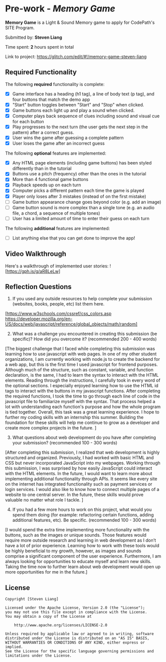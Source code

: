 # Pre-work - *Memory Game*

**Memory Game** is a Light & Sound Memory game to apply for CodePath's SITE Program. 

Submitted by: **Steven Liang**

Time spent: **2** hours spent in total

Link to project: https://glitch.com/edit/#!/memory-game-steven-liang


## Required Functionality

The following **required** functionality is complete:

* [x] Game interface has a heading (h1 tag), a line of body text (p tag), and four buttons that match the demo app
* [x] "Start" button toggles between "Start" and "Stop" when clicked. 
* [x] Game buttons each light up and play a sound when clicked. 
* [x] Computer plays back sequence of clues including sound and visual cue for each button
* [x] Play progresses to the next turn (the user gets the next step in the pattern) after a correct guess. 
* [x] User wins the game after guessing a complete pattern
* [x] User loses the game after an incorrect guess

The following **optional** features are implemented:

* [x] Any HTML page elements (including game buttons) has been styled differently than in the tutorial
* [x] Buttons use a pitch (frequency) other than the ones in the tutorial
* [x] More than 4 functional game buttons
* [x] Playback speeds up on each turn
* [x] Computer picks a different pattern each time the game is played
* [x] Player only loses after 3 mistakes (instead of on the first mistake)
* [ ] Game button appearance change goes beyond color (e.g. add an image)
* [ ] Game button sound is more complex than a single tone (e.g. an audio file, a chord, a sequence of multiple tones)
* [ ] User has a limited amount of time to enter their guess on each turn

The following **additional** features are implemented:

- [ ] List anything else that you can get done to improve the app!

## Video Walkthrough

Here's a walkthrough of implemented user stories:
![https://gph.is/g/aR8LeLw]


## Reflection Questions
1. If you used any outside resources to help complete your submission (websites, books, people, etc) list them here. 

[https://www.w3schools.com/cssref/css_colors.asp
 https://developer.mozilla.org/en-US/docs/web/javascript/reference/global_objects/math/random]

2. What was a challenge you encountered in creating this submission (be specific)? How did you overcome it? (recommended 200 - 400 words) 

[The biggest challenge that I faced while completing this submission was learning how to use javascript with web pages. In one of my other student organizations, I am currently working with node.js to create the backend for a web app, but this is the first time I used javascript for frontend purposes. Although much of the structure, such as constant, variable, and function declaration, is the same, I had to learn the syntax to interact with the HTML elements. Reading through the instructions, I carefully took in every word of the optional sections. I especially enjoyed learning how to use the HTML id tags to interact with the buttons in my javascript functions. After completing the required functions, I took the time to go through each line of code in the javascript file to familiarize myself with the syntax. That process helped a lot with understanding each function's purpose and how the whole program is tied together. Overall, this task was a great learning experience. I hope to further my coding skills with an internship this summer. Building the foundation for these skills will help me continue to grow as a developer and create more complex projects in the future. ]

3. What questions about web development do you have after completing your submission? (recommended 100 - 300 words) 

[After completing this submission, I realized that web development is highly structured and organized. Previously, I had worked with basic HTML and CSS but never incorporated JavaScript into my webpages. Working through this submission, I was surprised by how easily JavaScript could interact with the HTML elements. In the future, I would want to learn more about implementing additional functionality through APIs. It seems like every site on the internet has integrated functionality such as payment services or login services. I would also like to know how to connect multiple pages of a website to one central server. In the future, these skills would prove valuable no matter what role I tackle. ]

4. If you had a few more hours to work on this project, what would you spend them doing (for example: refactoring certain functions, adding additional features, etc). Be specific. (recommended 100 - 300 words) 

[I would spend the extra time implementing more functionality with the buttons, such as the images or unique sounds. Those features would require more outside research and learning in web development as I don’t have a lot of prior experience. Learning how to work with these tools would be highly beneficial to my growth, however, as images and sounds comprise a significant component of the user experience. Furthermore, I am always looking for opportunities to educate myself and learn new skills. Taking the time now to further learn about web development would open up more opportunities for me in the future.]



## License

    Copyright [Steven Liang]

    Licensed under the Apache License, Version 2.0 (the "License");
    you may not use this file except in compliance with the License.
    You may obtain a copy of the License at

        http://www.apache.org/licenses/LICENSE-2.0

    Unless required by applicable law or agreed to in writing, software
    distributed under the License is distributed on an "AS IS" BASIS,
    WITHOUT WARRANTIES OR CONDITIONS OF ANY KIND, either express or implied.
    See the License for the specific language governing permissions and
    limitations under the License.